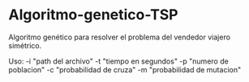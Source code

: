 # Algoritmo-genetico-TSP
Algoritmo genético para resolver el problema del vendedor viajero simétrico.

Uso: -i "path del archivo" -t "tiempo en segundos" -p "numero de poblacion" -c "probabilidad de cruza" -m "probabilidad de mutacion"
